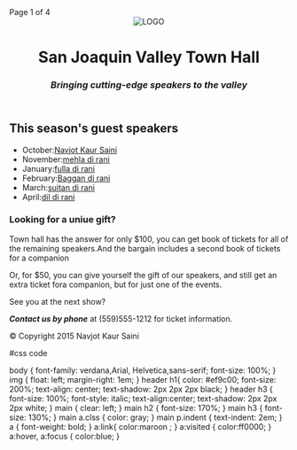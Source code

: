 <!DOCTYPE html>
<html lang="en">
<head>
<meta charset="utf-8">
<title>San joaquin valley town hall</title>
Page 1 of 4
<link rel="stylesheet" href="style.css">
</head>
<body>
<header>
<img src="logo.gif" alt="LOGO">
<h1>San Joaquin Valley Town Hall</h1>
<h3><i>Bringing cutting-edge speakers to the valley</i></h3>
</header>
<main>
<h2>This season's guest speakers</h2>
<ul>
<li>October:<a class="clss" href="speakers/Navjot.html">Navjot Kaur
Saini</a></li>
<li>November:<a class="clss" href="speakers/Andrew.html">mehla di
rani</a></li>
<li>January:<a href="speakers/Amy.html">fulla di rani</a></li>
<li>February:<a href="speakers/Scott.html">Baggan di rani</a></li>
<li>March:<a href="speakers/Carlos.html">suitan di rani</a></li>
<li>April:<a href="speakers/Roman.html">dil di rani</a></li>
</ul>
<h3>Looking for a uniue gift?</h3>
<p>Town hall has the answer for only $100, you can get book of tickets for all of the
remaining speakers.And the bargain includes a second book of tickets for a companion</p>
<p class="indent">Or, for $50, you can give yourself the gift of our speakers, and still get
an extra ticket
fora companion, but for just one of the events.</p>
<p class="indent">See you at the next show?</p>
<p><strong><i>Contact us by phone</i></strong> at (559)555-1212 for ticket information.</p>
<footer>
<p>&copy; Copyright 2015 Navjot Kaur Saini</p>
</footer>
</main>
</body>
</html>

#css code

body {
font-family: verdana,Arial, Helvetica,sans-serif;
font-size: 100%; }
img {
float: left;
margin-right: 1em;
}
header h1{ color: #ef9c00;
font-size: 200%;
text-align: center;
text-shadow: 2px 2px 2px black; }
header h3 {
font-size: 100%;
font-style: italic;
text-align:center;
text-shadow: 2px 2px 2px white; }
main { clear: left; }
main h2 { font-size: 170%; }
main h3 { font-size: 130%; }
main a.clss { color: gray; }
main p.indent { text-indent: 2em; }
a { font-weight: bold; }
a:link{ color:maroon ; }
a:visited { color:ff0000; }
a:hover, a:focus { color:blue; }
